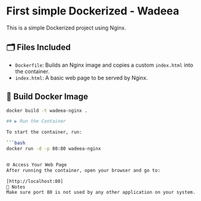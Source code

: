 # First simple Dockerized - Wadeea

This is a simple Dockerized project using Nginx.

## 🗂️ Files Included

- `Dockerfile`: Builds an Nginx image and copies a custom `index.html` into the container.
- `index.html`: A basic web page to be served by Nginx.

## 🐳 Build Docker Image

```bash
docker build -t wadeea-nginx .

## ▶️ Run the Container

To start the container, run:

```bash
docker run -d -p 80:80 wadeea-nginx


🌐 Access Your Web Page  
After running the container, open your browser and go to:

[http://localhost:80]
📌 Notes
Make sure port 80 is not used by any other application on your system.


